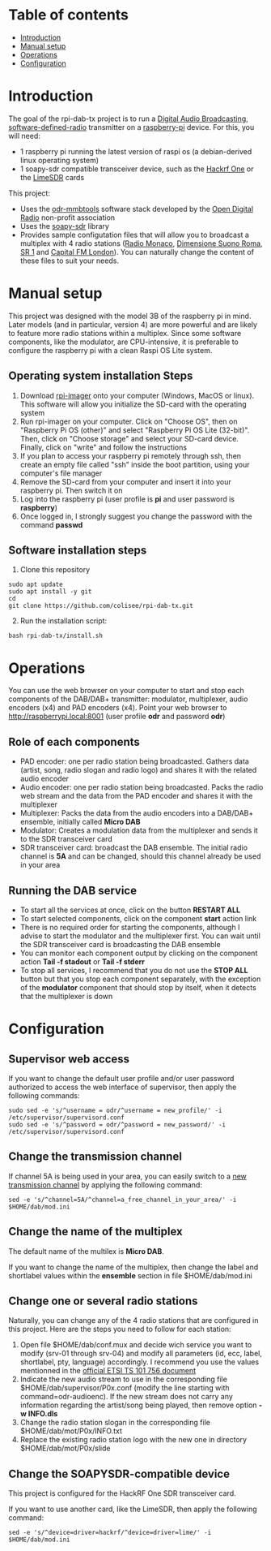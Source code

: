 # Table of contents
- [Introduction](#introduction)
- [Manual setup](#manual-setup)
- [Operations](#operations)
- [Configuration](#configuration)

# Introduction
The goal of the rpi-dab-tx project is to run a [Digital Audio Broadcasting](https://en.wikipedia.org/wiki/Digital_Audio_Broadcasting), [software-defined-radio](https://en.wikipedia.org/wiki/Software-defined_radio) transmitter on a [raspberry-pi](https://www.raspberrypi.com/) device. For this, you will need:
- 1 raspberry pi running the latest version of raspi os (a debian-derived linux operating system)
- 1 soapy-sdr compatible transceiver device, such as the [Hackrf One](https://greatscottgadgets.com/hackrf/one/) or the [LimeSDR](https://limemicro.com/products/boards/limesdr/) cards

This project:
- Uses the [odr-mmbtools](https://www.opendigitalradio.org/mmbtools) software stack developed by the [Open Digital Radio](https://www.opendigitalradio.org/) non-profit association
- Uses the [soapy-sdr](https://github.com/pothosware/SoapySDR/wiki) library
- Provides sample configutation files that will allow you to broadcast a multiplex with 4 radio stations ([Radio Monaco](https://radio-monaco.com), [Dimensione Suono Roma](https://www.dimensionesuonoroma.it/), [SR 1](https://www.sr.de/sr/sr1/index.html) and [Capital FM London](https://www.capitalfm.com/london/)). You can naturally change the content of these files to suit your needs.

# Manual setup
This project was designed with the model 3B of the raspberry pi in mind. Later models (and in particular, version 4) are more powerful and are likely to feature more radio stations within a multiplex. Since some software components, like the modulator, are CPU-intensive, it is preferable to configure the raspberry pi with a clean Raspi OS Lite system.

## Operating system installation Steps
1. Download [rpi-imager](https://www.raspberrypi.com/software/) onto your computer (Windows, MacOS or linux). This software will allow you initialize the SD-card with the operating system
2. Run rpi-imager on your computer. Click on "Choose OS", then on "Raspberry Pi OS (other)" and select "Raspberry Pi OS Lite (32-bit)". Then, click on "Choose storage" and select your SD-card device. Finally, click on "write" and follow the instructions
3. If you plan to access your raspberry pi remotely through ssh, then create an empty file called "ssh" inside the boot partition, using your computer's file manager
4. Remove the SD-card from your computer and insert it into your raspberry pi. Then switch it on
5. Log into the raspberry pi (user profile is **pi** and user password is **raspberry**)
6. Once logged in, I strongly suggest you change the password with the command **passwd**

## Software installation steps
1. Clone this repository
```
sudo apt update
sudo apt install -y git
cd
git clone https://github.com/colisee/rpi-dab-tx.git
```
2. Run the installation script:
```
bash rpi-dab-tx/install.sh
```

# Operations
You can use the web browser on your computer to start and stop each components of the DAB/DAB+ transmitter: modulator, multiplexer, audio encoders (x4) and PAD encoders (x4). Point your web browser to http://raspberrypi.local:8001 (user profile **odr** and password **odr**)

## Role of each components
- PAD encoder: one per radio station being broadcasted. Gathers data (artist, song, radio slogan and radio logo) and shares it with the related audio encoder
- Audio encoder: one per radio station being broadcasted. Packs the radio web stream and the data from the PAD encoder and shares it with the multiplexer
- Multiplexer: Packs the data from the audio encoders into a DAB/DAB+ ensemble, initially called **Micro DAB**
- Modulator: Creates a modulation data from the multiplexer and sends it to the SDR transceiver card
- SDR transceiver card: broadcast the DAB ensemble. The initial radio channel is **5A** and can be changed, should this channel already be used in your area

## Running the DAB service
- To start all the services at once, click on the button **RESTART ALL**
- To start selected components, click on the component **start** action link
- There is no required order for starting the components, although I advise to start the modulator and the multiplexer first. You can wait until the SDR transceiver card is broadcasting the DAB ensemble
- You can monitor each component output by clicking on the component action **Tail -f stadout** or **Tail -f stderr**
- To stop all services, I recommend that you do not use the **STOP ALL** button but that you stop each component separately, with the exception of the **modulator** component that should stop by itself, when it detects that the multiplexer is down

# Configuration

## Supervisor web access
If you want to change the default user profile and/or user password authorized to access the web interface of supervisor, then apply the following commands:
```
sudo sed -e 's/^username = odr/^username = new_profile/' -i /etc/supervisor/supervisord.conf
sudo sed -e 's/^password = odr/^password = new_password/' -i /etc/supervisor/supervisord.conf
```

## Change the transmission channel
If channel 5A is being used in your area, you can easily switch to a [new transmission channel](http://www.wohnort.org/DAB/freqs.html) by applying the following command:
```
sed -e 's/^channel=5A/^channel=a_free_channel_in_your_area/' -i $HOME/dab/mod.ini
```

## Change the name of the multiplex
The default name of the multilex is **Micro DAB**. 

If you want to change the name of the multiplex, then change the label and shortlabel values within the **ensemble** section in file $HOME/dab/mod.ini

## Change one or several radio stations
Naturally, you can change any of the 4 radio stations that are configured in this project. Here are the steps you need to follow for each station:

1. Open file $HOME/dab/conf.mux and decide wich service you want to modify (srv-01 through srv-04) and modify all parameters (id, ecc, label, shortlabel, pty, language) accordingly. I recommend you use the values mentionned in the [official ETSI TS 101 756 document](https://www.etsi.org/deliver/etsi_ts/101700_101799/101756/02.02.01_60/ts_101756v020201p.pdf) 
2. Indicate the new audio stream to use in the corresponding file $HOME/dab/supervisor/P0x.conf (modify the line starting with command=odr-audioenc). If the new stream does not carry any information regarding the artist/song being played, then remove option **-w INFO.dls**
3. Change the radio station slogan in the corresponding file $HOME/dab/mot/P0x/INFO.txt
4. Replace the existing radio station logo with the new one in directory $HOME/dab/mot/P0x/slide

## Change the SOAPYSDR-compatible device
This project is configured for the HackRF One SDR transceiver card.

If you want to use another card, like the LimeSDR, then apply the following command:
```
sed -e 's/^device=driver=hackrf/^device=driver=lime/' -i $HOME/dab/mod.ini
```

